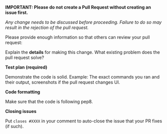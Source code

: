 **IMPORTANT: Please do not create a Pull Request without creating an issue first.**

*Any change needs to be discussed before proceeding. Failure to do so may result in the rejection of the pull request.*

Please provide enough information so that others can review your pull request:

<!-- You can skip this if you're fixing a typo or adding an app to the Showcase. -->

Explain the **details** for making this change. What existing problem does the pull request solve?

<!-- Example: When "Adding a function to do X", explain why it is necessary to have a way to do X. -->

**Test plan (required)**

Demonstrate the code is solid. Example: The exact commands you ran and their output, screenshots if the pull request changes UI.

<!-- Make sure tests pass on both Travis and Circle CI. -->

**Code formatting**

Make sure that the code is following pep8.

**Closing issues**

Put `closes #XXXX` in your comment to auto-close the issue that your PR fixes (if such).